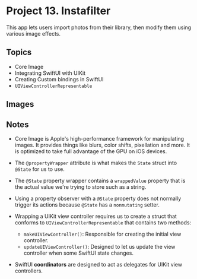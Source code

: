 
# Project 13. Instafilter

This app lets users import photos from their library, then modify them using various image effects.

## Topics

- Core Image
- Integrating SwiftUI with UIKit
- Creating Custom bindings in SwiftUI
- `UIViewControllerRepresentable`

## Images

## Notes

- Core Image is Apple's high-performance framework for manipulating images. It provides things like blurs, color shifts, pixellation and more. It is optimized to take full advantage of the GPU on iOS devices.

- The `@propertyWrapper` attribute is what makes the `State` struct into `@State` for us to use.

- The `@State` property wrapper contains a `wrappedValue` property that is the actual value we're trying to store such as a string.

- Using a property observer with a `@State` property does not normally trigger its actions because `@State` has a `nonmutating` setter.

- Wrapping a UIKit view controller requires  us to create a struct that conforms to `UIViewControllerRepresentable` that contains two methods: 

    - `makeUIViewController()`: Responsible for creating the initial view controller.
    - `updateUIViewController()`: Designed to let us update the view controller when some SwiftUI state changes.

- SwiftUI **coordinators** are designed to act as delegates for UIKit view controllers.